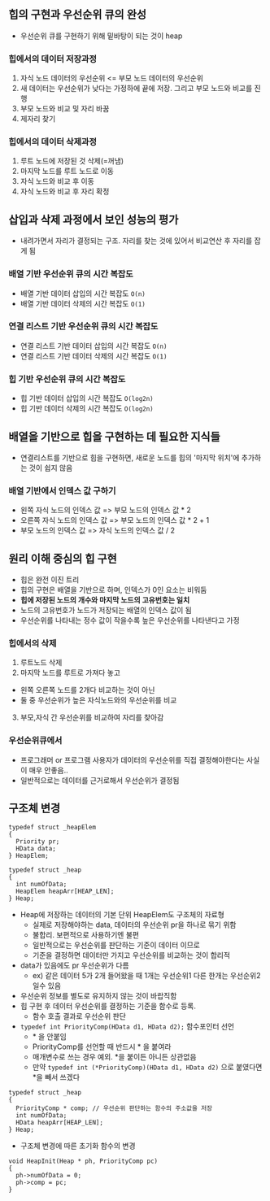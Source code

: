 ## 힙의 구현과 우선순위 큐의 완성

- 우선순위 큐를 구현하기 위해 밑바탕이 되는 것이 heap

### 힙에서의 데이터 저장과정

1. 자식 노드 데이터의 우선순위 <= 부모 노드 데이터의 우선순위
2. 새 데이터는 우선순위가 낮다는 가정하에 끝에 저장. 그리고 부모 노드와 비교를 진행
3. 부모 노드와 비교 및 자리 바꿈
4. 제자리 찾기

### 힙에서의 데이터 삭제과정

1. 루트 노드에 저장된 것 삭제(=꺼냄)
2. 마지막 노드를 루트 노드로 이동
3. 자식 노드와 비교 후 이동
4. 자식 노드와 비교 후 자리 확정

## 삽입과 삭제 과정에서 보인 성능의 평가

- 내려가면서 자리가 결정되는 구조. 자리를 찾는 것에 있어서 비교연산 후 자리를 잡게 됨

### 배열 기반 우선순위 큐의 시간 복잡도

- 배열 기반 데이터 삽입의 시간 복잡도 `O(n)`
- 배열 기반 데이터 삭제의 시간 복잡도 `O(1)`

### 연결 리스트 기반 우선순위 큐의 시간 복잡도

- 연결 리스트 기반 데이터 삽입의 시간 복잡도 `O(n)`
- 연결 리스트 기반 데이터 삭제의 시간 복잡도 `O(1)`

### 힙 기반 우선순위 큐의 시간 복잡도

- 힙 기반 데이터 삽입의 시간 복잡도 `O(log2n)`
- 힙 기반 데이터 삭제의 시간 복잡도 `O(log2n)`

## 배열을 기반으로 힙을 구현하는 데 필요한 지식들

- 연결리스트를 기반으로 힘을 구현하면, 새로운 노드를 힙의 '마지막 위치'에 추가하는 것이 쉽지 않음

### 배열 기반에서 인덱스 값 구하기

- 왼쪽 자식 노드의 인덱스 값 => 부모 노드의 인덱스 값 \* 2
- 오른쪽 자식 노드의 인덱스 값 => 부모 노드의 인덱스 값 \* 2 + 1
- 부모 노드의 인덱스 값 => 자식 노드의 인덱스 값 / 2

## 원리 이해 중심의 힙 구현

- 힙은 완전 이진 트리
- 힙의 구현은 배열을 기반으로 하며, 인덱스가 0인 요소는 비워둠
- **힙에 저장된 노드의 개수와 마지막 노드의 고유번호는 일치**
- 노드의 고유번호가 노드가 저장되는 배열의 인덱스 값이 됨
- 우선순위를 나타내는 정수 값이 작을수록 높은 우선순위를 나타낸다고 가정

### 힙에서의 삭제

1. 루트노드 삭제
2. 마지막 노드를 루트로 가져다 놓고

- 왼쪽 오른쪽 노드를 2개다 비교하는 것이 아닌
- 둘 중 우선순위가 높은 자식노드와의 우선순위를 비교

3. 부모,자식 간 우선순위를 비교하여 자리를 찾아감

### 우선순위큐에서

- 프로그래머 or 프로그램 사용자가 데이터의 우선순위를 직접 결정해야한다는 사실이 매우 안좋음..
- 일반적으로는 데이터를 근거로해서 우선순위가 결정됨

## 구조체 변경

```
typedef struct _heapElem
{
  Priority pr;
  HData data;
} HeapElem;

typedef struct _heap
{
  int numOfData;
  HeapElem heapArr[HEAP_LEN];
} Heap;
```

- Heap에 저장하는 데이터의 기본 단위 HeapElem도 구조체의 자료형
  - 실제로 저장해야하는 data, 데이터의 우선순위 pr을 하나로 묶기 위함
  - 불합리. 보편적으로 사용하기엔 불편
  - 일반적으로는 우선순위를 판단하는 기준이 데이터 이므로
  - 기준을 결정하면 데이터만 가지고 우선순위를 비교하는 것이 합리적
- data가 있음에도 pr 우선순위가 다름
  - ex) 같은 데이터 5가 2개 들어왔을 때 1개는 우선순위1 다른 한개는 우선순위2 일수 있음
- 우선순위 정보를 별도로 유지하지 않는 것이 바랍직함
- 힙 구현 후 데이터 우선순위를 결정하는 기준을 함수로 등록.
  - 함수 호출 결과로 우선순위 판단
- `typedef int PriorityComp(HData d1, HData d2);` 함수포인터 선언
  - \* 을 안붙임
  - PriorityComp를 선언할 때 반드시 \* 을 붙여라
  - 매개변수로 쓰는 경우 예외. \*을 붙이든 아니든 상관없음
  - 만약 `typedef int (*PriorityComp)(HData d1, HData d2)` 으로 붙였다면 \*을 빼서 쓰겠다

```
typedef struct _heap
{
  PriorityComp * comp; // 우선순위 판단하는 함수의 주소값을 저장
  int numOfData;
  HData heapArr[HEAP_LEN];
} Heap;
```

- 구조체 변경에 따른 초기화 함수의 변경

```
void HeapInit(Heap * ph, PriorityComp pc)
{
  ph->numOfData = 0;
  ph->comp = pc;
}
```
